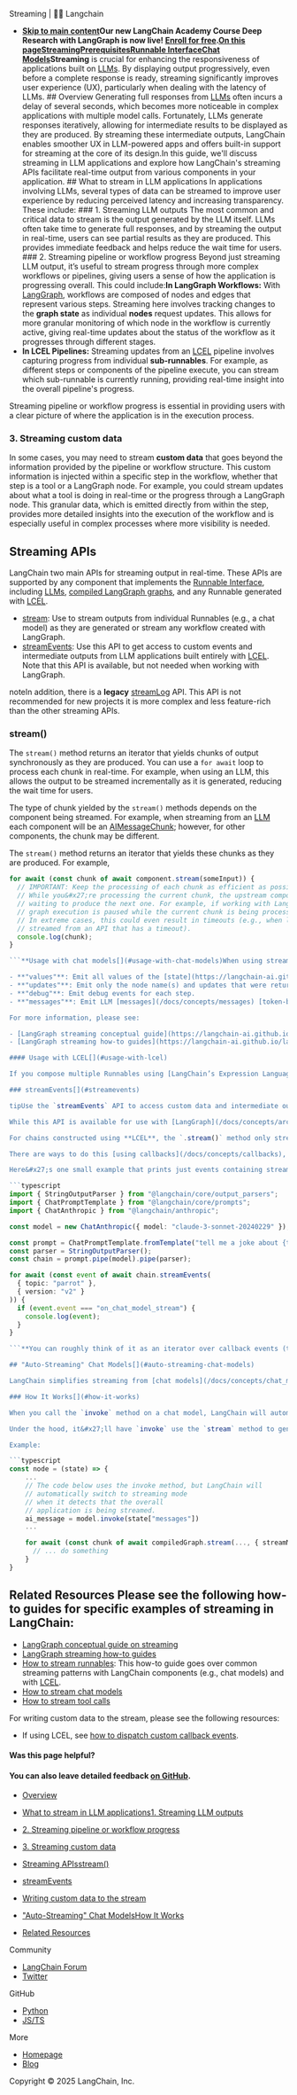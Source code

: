 Streaming | 🦜️🔗 Langchain
- **[Skip to main content](#__docusaurus_skipToContent_fallback)Our new LangChain Academy Course Deep Research with LangGraph is now live! [Enroll for free](https://academy.langchain.com/courses/deep-research-with-langgraph/?utm_medium=internal&utm_source=docs&utm_campaign=q3-2025_deep-research-course_co).[On this pageStreamingPrerequisitesRunnable Interface](/docs/concepts/runnables)[Chat Models](/docs/concepts/chat_models)Streaming** is crucial for enhancing the responsiveness of applications built on [LLMs](/docs/concepts/chat_models). By displaying output progressively, even before a complete response is ready, streaming significantly improves user experience (UX), particularly when dealing with the latency of LLMs. ## Overview[​](#overview) Generating full responses from [LLMs](/docs/concepts/chat_models) often incurs a delay of several seconds, which becomes more noticeable in complex applications with multiple model calls. Fortunately, LLMs generate responses iteratively, allowing for intermediate results to be displayed as they are produced. By streaming these intermediate outputs, LangChain enables smoother UX in LLM-powered apps and offers built-in support for streaming at the core of its design.In this guide, we&#x27;ll discuss streaming in LLM applications and explore how LangChain&#x27;s streaming APIs facilitate real-time output from various components in your application. ## What to stream in LLM applications[​](#what-to-stream-in-llm-applications) In applications involving LLMs, several types of data can be streamed to improve user experience by reducing perceived latency and increasing transparency. These include: ### 1. Streaming LLM outputs[​](#1-streaming-llm-outputs) The most common and critical data to stream is the output generated by the LLM itself. LLMs often take time to generate full responses, and by streaming the output in real-time, users can see partial results as they are produced. This provides immediate feedback and helps reduce the wait time for users. ### 2. Streaming pipeline or workflow progress[​](#2-streaming-pipeline-or-workflow-progress) Beyond just streaming LLM output, it’s useful to stream progress through more complex workflows or pipelines, giving users a sense of how the application is progressing overall. This could include:**In LangGraph Workflows:** With [LangGraph](/docs/concepts/architecture#langgraph), workflows are composed of nodes and edges that represent various steps. Streaming here involves tracking changes to the **graph state** as individual **nodes** request updates. This allows for more granular monitoring of which node in the workflow is currently active, giving real-time updates about the status of the workflow as it progresses through different stages.
- **In LCEL Pipelines:** Streaming updates from an [LCEL](/docs/concepts/lcel) pipeline involves capturing progress from individual **sub-runnables**. For example, as different steps or components of the pipeline execute, you can stream which sub-runnable is currently running, providing real-time insight into the overall pipeline&#x27;s progress.

Streaming pipeline or workflow progress is essential in providing users with a clear picture of where the application is in the execution process.

### 3. Streaming custom data[​](#3-streaming-custom-data)

In some cases, you may need to stream **custom data** that goes beyond the information provided by the pipeline or workflow structure. This custom information is injected within a specific step in the workflow, whether that step is a tool or a LangGraph node. For example, you could stream updates about what a tool is doing in real-time or the progress through a LangGraph node. This granular data, which is emitted directly from within the step, provides more detailed insights into the execution of the workflow and is especially useful in complex processes where more visibility is needed.

## Streaming APIs[​](#streaming-apis)

LangChain two main APIs for streaming output in real-time. These APIs are supported by any component that implements the [Runnable Interface](/docs/concepts/runnables), including [LLMs](/docs/concepts/chat_models), [compiled LangGraph graphs](https://langchain-ai.github.io/langgraphjs/concepts/low_level/), and any Runnable generated with [LCEL](/docs/concepts/lcel).

- [stream](https://api.js.langchain.com/classes/_langchain_core.runnables.Runnable.html#stream): Use to stream outputs from individual Runnables (e.g., a chat model) as they are generated or stream any workflow created with LangGraph.
- [streamEvents](https://api.js.langchain.com/classes/_langchain_core.runnables.Runnable.html#streamEvents): Use this API to get access to custom events and intermediate outputs from LLM applications built entirely with [LCEL](/docs/concepts/lcel). Note that this API is available, but not needed when working with LangGraph.

noteIn addition, there is a **legacy** [streamLog](https://api.js.langchain.com/classes/_langchain_core.runnables.Runnable.html#streamLog) API. This API is not recommended for new projects it is more complex and less feature-rich than the other streaming APIs.

### stream()[​](#stream)

The `stream()` method returns an iterator that yields chunks of output synchronously as they are produced. You can use a `for await` loop to process each chunk in real-time. For example, when using an LLM, this allows the output to be streamed incrementally as it is generated, reducing the wait time for users.

The type of chunk yielded by the `stream()` methods depends on the component being streamed. For example, when streaming from an [LLM](/docs/concepts/chat_models) each component will be an [AIMessageChunk](/docs/concepts/messages#aimessagechunk); however, for other components, the chunk may be different.

The `stream()` method returns an iterator that yields these chunks as they are produced. For example,

```typescript
for await (const chunk of await component.stream(someInput)) {
  // IMPORTANT: Keep the processing of each chunk as efficient as possible.
  // While you&#x27;re processing the current chunk, the upstream component is
  // waiting to produce the next one. For example, if working with LangGraph,
  // graph execution is paused while the current chunk is being processed.
  // In extreme cases, this could even result in timeouts (e.g., when llm outputs are
  // streamed from an API that has a timeout).
  console.log(chunk);
}

```**Usage with chat models[​](#usage-with-chat-models)When using stream() with chat models, the output is streamed as [AIMessageChunks](/docs/concepts/messages#aimessagechunk) as it is generated by the LLM. This allows you to present or process the LLM&#x27;s output incrementally as it&#x27;s being produced, which is particularly useful in interactive applications or interfaces.Usage with LangGraph[​](#usage-with-langgraph)[LangGraph](/docs/concepts/architecture#langgraph) compiled graphs are [Runnables](/docs/concepts/runnables) and support the standard streaming APIs.When using the stream and methods with LangGraph, you can one or more** [streaming mode](https://langchain-ai.github.io/langgraphjs/reference/classes/langgraph.Pregel.html#streamMode) which allow you to control the type of output that is streamed. The available streaming modes are:

- **"values"**: Emit all values of the [state](https://langchain-ai.github.io/langgraphjs/concepts/low_level/) for each step.
- **"updates"**: Emit only the node name(s) and updates that were returned by the node(s) after each step.
- **"debug"**: Emit debug events for each step.
- **"messages"**: Emit LLM [messages](/docs/concepts/messages) [token-by-token](/docs/concepts/tokens).

For more information, please see:

- [LangGraph streaming conceptual guide](https://langchain-ai.github.io/langgraphjs/concepts/streaming/) for more information on how to stream when working with LangGraph.
- [LangGraph streaming how-to guides](https://langchain-ai.github.io/langgraphjs/how-tos/#streaming) for specific examples of streaming in LangGraph.

#### Usage with LCEL[​](#usage-with-lcel)

If you compose multiple Runnables using [LangChain’s Expression Language (LCEL)](/docs/concepts/lcel), the `stream()` methods will, by convention, stream the output of the last step in the chain. This allows the final processed result to be streamed incrementally. **LCEL** tries to optimize streaming latency in pipelines such that the streaming results from the last step are available as soon as possible.

### streamEvents[​](#streamevents)

tipUse the `streamEvents` API to access custom data and intermediate outputs from LLM applications built entirely with [LCEL](/docs/concepts/lcel).

While this API is available for use with [LangGraph](/docs/concepts/architecture#langgraph) as well, it is usually not necessary when working with LangGraph, as the `stream` methods provide comprehensive streaming capabilities for LangGraph graphs.

For chains constructed using **LCEL**, the `.stream()` method only streams the output of the final step from te chain. This might be sufficient for some applications, but as you build more complex chains of several LLM calls together, you may want to use the intermediate values of the chain alongside the final output. For example, you may want to return sources alongside the final generation when building a chat-over-documents app.

There are ways to do this [using callbacks](/docs/concepts/callbacks), or by constructing your chain in such a way that it passes intermediate values to the end with something like chained [.assign()](/docs/how_to/passthrough/) calls, but LangChain also includes an `.streamEvents()` method that combines the flexibility of callbacks with the ergonomics of `.stream()`. When called, it returns an iterator which yields [various types of events](/docs/how_to/streaming/#event-reference) that you can filter and process according to the needs of your project.

Here&#x27;s one small example that prints just events containing streamed chat model output:

```typescript
import { StringOutputParser } from "@langchain/core/output_parsers";
import { ChatPromptTemplate } from "@langchain/core/prompts";
import { ChatAnthropic } from "@langchain/anthropic";

const model = new ChatAnthropic({ model: "claude-3-sonnet-20240229" });

const prompt = ChatPromptTemplate.fromTemplate("tell me a joke about {topic}");
const parser = StringOutputParser();
const chain = prompt.pipe(model).pipe(parser);

for await (const event of await chain.streamEvents(
  { topic: "parrot" },
  { version: "v2" }
)) {
  if (event.event === "on_chat_model_stream") {
    console.log(event);
  }
}

```**You can roughly think of it as an iterator over callback events (though the format differs) - and you can use it on almost all LangChain components!See [this guide](/docs/how_to/streaming/#using-stream-events) for more detailed information on how to use .streamEvents(), including a table listing available events.Writing custom data to the stream[​](#writing-custom-data-to-the-stream)To write custom data to the stream, you will need to choose one of the following methods based on the component you are working with:[dispatch_events](https://api.js.langchain.com/functions/_langchain_core.callbacks_dispatch.dispatchCustomEvent.html#) can be used to write custom data that will be surfaced through the streamEvents** API. See [how to dispatch custom callback events](/docs/how_to/callbacks_custom_events/#stream-events-api) for more information.

## "Auto-Streaming" Chat Models[​](#auto-streaming-chat-models)

LangChain simplifies streaming from [chat models](/docs/concepts/chat_models) by automatically enabling streaming mode in certain cases, even when you&#x27;re not explicitly calling the streaming methods. This is particularly useful when you use the non-streaming `invoke` method but still want to stream the entire application, including intermediate results from the chat model.

### How It Works[​](#how-it-works)

When you call the `invoke` method on a chat model, LangChain will automatically switch to streaming mode if it detects that you are trying to stream the overall application.

Under the hood, it&#x27;ll have `invoke` use the `stream` method to generate its output. The result of the invocation will be the same as far as the code that was using `invoke` is concerned; however, while the chat model is being streamed, LangChain will take care of invoking `on_llm_new_token` events in LangChain&#x27;s [callback system](/docs/concepts/callbacks). These callback events allow LangGraph `stream` and `streamEvents` to surface the chat model&#x27;s output in real-time.

Example:

```typescript
const node = (state) => {
    ...
    // The code below uses the invoke method, but LangChain will
    // automatically switch to streaming mode
    // when it detects that the overall
    // application is being streamed.
    ai_message = model.invoke(state["messages"])
    ...

    for await (const chunk of await compiledGraph.stream(..., { streamMode: "messages" })) {
      // ... do something
    }
}

```

## Related Resources[​](#related-resources) Please see the following how-to guides for specific examples of streaming in LangChain:

- [LangGraph conceptual guide on streaming](https://langchain-ai.github.io/langgraphjs/concepts/streaming/)
- [LangGraph streaming how-to guides](https://langchain-ai.github.io/langgraphjs/how-tos/#streaming)
- [How to stream runnables](/docs/how_to/streaming/): This how-to guide goes over common streaming patterns with LangChain components (e.g., chat models) and with [LCEL](/docs/concepts/lcel).
- [How to stream chat models](/docs/how_to/chat_streaming/)
- [How to stream tool calls](/docs/how_to/tool_streaming/)

For writing custom data to the stream, please see the following resources:

- If using LCEL, see [how to dispatch custom callback events](/docs/how_to/callbacks_custom_events/#stream-events-api).

#### Was this page helpful?



#### You can also leave detailed feedback [on GitHub](https://github.com/langchain-ai/langchainjs/issues/new?assignees=&labels=03+-+Documentation&projects=&template=documentation.yml&title=DOC%3A+%3CPlease+write+a+comprehensive+title+after+the+%27DOC%3A+%27+prefix%3E).

- [Overview](#overview)
- [What to stream in LLM applications](#what-to-stream-in-llm-applications)[1. Streaming LLM outputs](#1-streaming-llm-outputs)
- [2. Streaming pipeline or workflow progress](#2-streaming-pipeline-or-workflow-progress)
- [3. Streaming custom data](#3-streaming-custom-data)

- [Streaming APIs](#streaming-apis)[stream()](#stream)
- [streamEvents](#streamevents)

- [Writing custom data to the stream](#writing-custom-data-to-the-stream)
- ["Auto-Streaming" Chat Models](#auto-streaming-chat-models)[How It Works](#how-it-works)

- [Related Resources](#related-resources)

Community

- [LangChain Forum](https://forum.langchain.com/)
- [Twitter](https://twitter.com/LangChainAI)

GitHub

- [Python](https://github.com/langchain-ai/langchain)
- [JS/TS](https://github.com/langchain-ai/langchainjs)

More

- [Homepage](https://langchain.com)
- [Blog](https://blog.langchain.dev)

Copyright © 2025 LangChain, Inc.